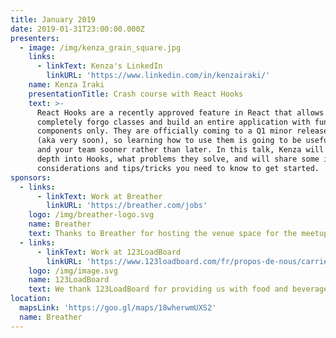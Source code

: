 ```yaml
---
title: January 2019
date: 2019-01-31T23:00:00.000Z
presenters:
  - image: /img/kenza_grain_square.jpg
    links:
      - linkText: Kenza's LinkedIn
        linkURL: 'https://www.linkedin.com/in/kenzairaki/'
    name: Kenza Iraki
    presentationTitle: Crash course with React Hooks
    text: >-
      React Hooks are a recently approved feature in React that allows you to
      completely forgo classes and build an entire application with functional
      components only. They are officially coming to a Q1 minor release of React
      (aka very soon), so learning how to use them is going to be useful to you
      and your team sooner rather than later. In this talk, Kenza will go in
      depth into Hooks, what problems they solve, and will share some important
      considerations and tips/tricks you need to know to get started.
sponsors:
  - links:
      - linkText: Work at Breather
        linkURL: 'https://breather.com/jobs'
    logo: /img/breather-logo.svg
    name: Breather
    text: Thanks to Breather for hosting the venue space for the meetup.
  - links:
      - linkText: Work at 123LoadBoard
        linkURL: 'https://www.123loadboard.com/fr/propos-de-nous/carrieres/'
    logo: /img/image.svg
    name: 123LoadBoard
    text: We thank 123LoadBoard for providing us with food and beverages.
location:
  mapsLink: 'https://goo.gl/maps/18wherwmUXS2'
  name: Breather
---
```


